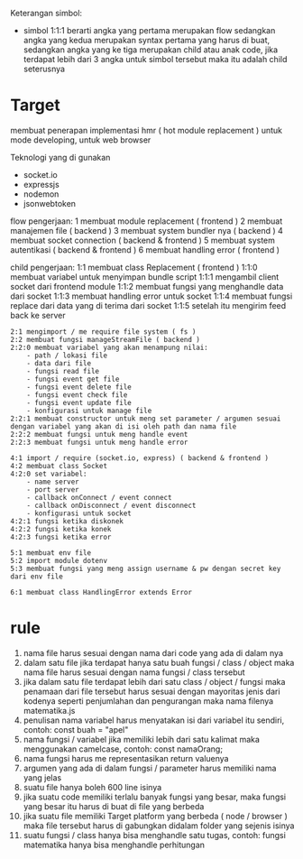 Keterangan simbol:
- simbol 1:1:1 berarti angka yang pertama merupakan flow sedangkan angka yang kedua merupakan syntax pertama yang harus di buat, sedangkan angka yang ke tiga merupakan child atau anak code, jika terdapat lebih dari 3 angka untuk simbol tersebut maka itu adalah child seterusnya

# Target

membuat penerapan implementasi hmr ( hot module replacement )
untuk mode developing, untuk web browser

Teknologi yang di gunakan
- socket.io
- expressjs
- nodemon
- jsonwebtoken

flow pengerjaan:
    1 membuat module replacement ( frontend )
    2 membuat manajemen file ( backend )
    3 membuat system bundler nya ( backend )
    4 membuat socket connection ( backend & frontend )
    5 membuat system autentikasi ( backend & frontend )
    6 membuat handling error ( frontend )

child pengerjaan:
    1:1 membuat class Replacement ( frontend )
    1:1:0 membuat variabel untuk menyimpan bundle script
    1:1:1 mengambil client socket dari frontend module
    1:1:2 membuat fungsi yang menghandle data dari socket
    1:1:3 membuat handling error untuk socket
    1:1:4 membuat fungsi replace dari data yang di terima dari socket
    1:1:5 setelah itu mengirim feed back ke server

    2:1 mengimport / me require file system ( fs )
    2:2 membuat fungsi manageStreamFile ( backend )
    2:2:0 membuat variabel yang akan menampung nilai:
        - path / lokasi file 
        - data dari file
        - fungsi read file
        - fungsi event get file
        - fungsi event delete file
        - fungsi event check file
        - fungsi event update file
        - konfigurasi untuk manage file
    2:2:1 membuat constructor untuk meng set parameter / argumen sesuai dengan variabel yang akan di isi oleh path dan nama file
    2:2:2 membuat fungsi untuk meng handle event
    2:2:3 membuat fungsi untuk meng handle error

    4:1 import / require (socket.io, express) ( backend & frontend )
    4:2 membuat class Socket
    4:2:0 set variabel:
        - name server
        - port server
        - callback onConnect / event connect
        - callback onDisconnect / event disconnect
        - konfigurasi untuk socket
    4:2:1 fungsi ketika diskonek 
    4:2:2 fungsi ketika konek
    4:2:3 fungsi ketika error 

    5:1 membuat env file
    5:2 import module dotenv
    5:3 membuat fungsi yang meng assign username & pw dengan secret key dari env file

    6:1 membuat class HandlingError extends Error

# rule
1. nama file harus sesuai dengan nama dari code yang ada di dalam nya
2. dalam satu file jika terdapat hanya satu buah fungsi / class / object maka nama file harus sesuai dengan nama fungsi / class tersebut
3. jika dalam satu file terdapat lebih dari satu class / object / fungsi maka penamaan dari file tersebut harus sesuai dengan mayoritas jenis dari kodenya seperti penjumlahan dan pengurangan maka nama filenya matematika.js
4. penulisan nama variabel harus menyatakan isi dari variabel itu sendiri, contoh: const buah = "apel"
5. nama fungsi / variabel jika memiliki lebih dari satu kalimat maka menggunakan camelcase, contoh: const namaOrang;
6. nama fungsi harus me representasikan return valuenya
7. argumen yang ada di dalam fungsi / parameter harus memiliki nama yang jelas
8. suatu file hanya boleh 600 line isinya
9. jika suatu code memiliki terlalu banyak fungsi yang besar, maka fungsi yang besar itu harus di buat di file yang berbeda
10. jika suatu file memiliki Target platform yang berbeda ( node / browser ) maka file tersebut harus di gabungkan didalam folder yang sejenis isinya
11. suatu fungsi / class hanya bisa menghandle satu tugas, contoh: fungsi matematika hanya bisa menghandle perhitungan